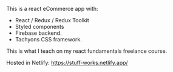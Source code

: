 This is a react eCommerce app with:
- React / Redux / Redux Toolkit 
- Styled components 
- Firebase backend. 
- Tachyons CSS framework.

This is what I teach on my react fundamentals freelance course.

Hosted in Netlify: https://stuff-works.netlify.app/
